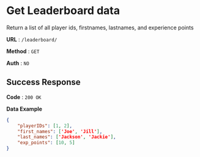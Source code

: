 # Get Leaderboard data
Return a list of all player ids, firstnames, lastnames, and experience points

**URL** : `/leaderboard/`

**Method** : `GET`

**Auth** : `NO`

## Success Response
**Code** : `200 OK`

**Data Example**

```json
{
    "playerIDs": [1, 2],
    "first_names": ['Joe', 'Jill'],
    "last_names": ['Jackson', 'Jackie'],
    "exp_points": [10, 5]
}
```
